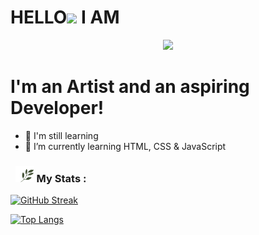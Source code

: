 <h1>HELLO<img src="https://media.giphy.com/media/hvRJCLFzcasrR4ia7z/giphy.gif" width="30"> I AM</h1>
<div id="header" align="center">
  <img src="https://github.com/divavocado/divavocado/blob/669a50c2c5cb80c07b3bb720e9a08655409344bf/chrome-night%20(1)-min.gif" width="500"/>
</div>

# I'm an Artist and an aspiring Developer!

- 🍄 I'm still learning
- 🌱 I’m currently learning HTML, CSS & JavaScript


###  &nbsp; <img src="https://github.com/divavocado/divavocado/blob/200da15d57fc02a738252e5657e9d22b84640561/plant-plants.gif" width="30"> My Stats :
[![GitHub Streak](http://github-readme-streak-stats.herokuapp.com?user=divavocado&theme=dark&background=000000)](https://git.io/streak-stats)

[![Top Langs](https://github-readme-stats.vercel.app/api/top-langs/?username=divavocado&layout=compact&theme=vision-friendly-dark)](https://github.com/anuraghazra/github-readme-stats)
<p align="center"><img src="https://komarev.com/ghpvc/?username=divavocado&style=flat-square&color=blue" alt=""></p>






